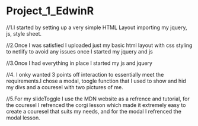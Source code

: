 # Project_1_EdwinR

//1.I started by setting up a very simple HTML Layout importing my jquery, js, style sheet.

//2.Once I was satisfied I uploaded just my basic html layout with css styling to netlify to avoid any issues once I started my jquery and js 

//3.Once I had everything in place I started my js and jquery 

//4. I onky wanted 3 points off interaction to essentially meet  the requirements.I chose a modal, toogle function that I used to show and hid my divs and a couresel with two pictures  of me.


//5.For my slideToggle I use the MDN website as a refrence and tutorial, for the couresel I refrenced the corgi lesson which made it extremely easy to create a couresel that suits my needs, and for the modal I refrenced the modal lesson. 